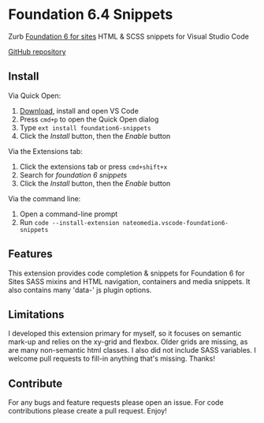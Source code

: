 # Foundation 6.4 Snippets

Zurb [Foundation 6 for sites](http://foundation.zurb.com/sites.html) HTML & SCSS snippets for Visual Studio Code

[GitHub repository](https://github.com/nateomedia/vscode-foundation6-snippets)

## Install

Via Quick Open:

1. [Download](https://code.visualstudio.com/download), install and open VS Code
2. Press `cmd+p` to open the Quick Open dialog
3. Type `ext install foundation6-snippets`
4. Click the *Install* button, then the *Enable* button

Via the Extensions tab:

1. Click the extensions tab or press `cmd+shift+x`
2. Search for *foundation 6 snippets*
3. Click the *Install* button, then the *Enable* button

Via the command line:

1. Open a command-line prompt
2. Run `code --install-extension nateomedia.vscode-foundation6-snippets`


## Features

This extension provides code completion & snippets for Foundation 6 for Sites SASS mixins and HTML navigation, containers and media snippets. It also contains many 'data-' js plugin options.

## Limitations

I developed this extension primary for myself, so it focuses on semantic mark-up and relies on the xy-grid and flexbox. Older grids are missing, as are many non-semantic html classes. I also did not include SASS variables. I welcome pull requests to fill-in anything that's missing. Thanks!

## Contribute

For any bugs and feature requests please open an issue. For code contributions please create a pull request. Enjoy!